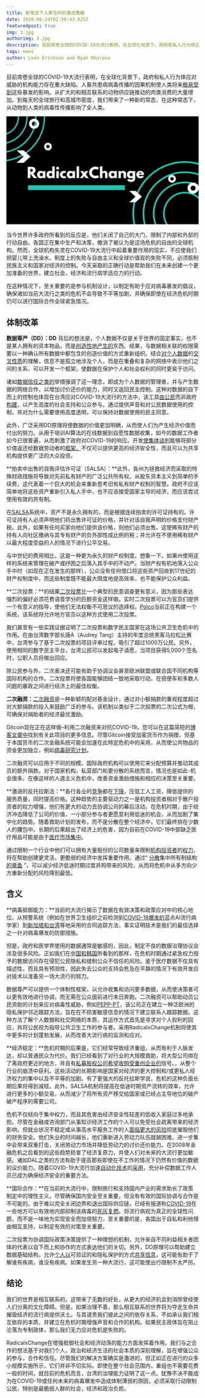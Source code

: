 ```yaml
---
title: 新常态下人类合作的激进策略
date: 2020-06-24T02:50:43.825Z
featuredpost: true
img: 3.jpg
authorimg: 3.jpg
description: 目前席卷全球的COVID-19大流行表明，在全球化背景下，政府和私人行为体应对威胁的机构能力存在重大缺陷。人畜共患病病毒传播的因果机制使人类将来极易受到这些暴发的影响。从扩大的和相互联系的动物供应链推动的肉类消费的大量增加，到每天的全球旅行和高城市密度，我们带来了一种新的常态，在这种常态下，从动物到人类的病毒性传播影响了全人类。
tags: news
author: Leon Erichsen and Ryan Khurana
---
```

目前席卷全球的COVID-19大流行表明，在全球化背景下，政府和私人行为体应对威胁的机构能力存在重大缺陷。人畜共患病病毒传播的因果机制使人类将来[极易受到](http://nautil.us/issue/83/intelligence/the-man-who-saw-the-pandemic-coming)这些暴发的影响。从扩大的和相互联系的动物供应链推动的肉类消费的大量增加，到每天的全球旅行和高城市密度，我们带来了一种新的常态，在这种常态下，从动物到人类的病毒性传播影响了全人类。

![rxc](1.jpg)

当今世界许多政府所看到的反应是，他们关闭了自己的大门，限制了内部和外部的行动自由。各国正在集中生产和决策，撤消了被认为是这场危机的自由的全球机构。然而，全球机构失灵在COVID-19大流行中起着重要作用的现实，不应使我们把婴儿带上洗澡水。制度上的失败与自由主义和全球价值观的失败不同，必须抵制民族主义和国家对经济的控制。今天采取的正确行动是帮助我们在未来创建一个更加准备的世界，建立社会，经济和流行病学适应力的行动。

在这种情况下，至关重要的是参与机制设计，以制定有助于应对病毒暴发的倡议，确保诸如当前大流行之类的危机不会导致不平等加剧，并确保即使在经济危机时期仍可以进行国际合作全球紧急情况。

## 体制改革

**数据尊严（DD）：DD** 背后的想法是，个人数据不仅是关于世界的固定事实，也不是某人拥有的资本物品，而是[创造性地产生的](https://www.radicalxchange.org/blog/posts/2019-1-5-ydij2t/)东西。结果，与数据相关联的权限需要以一种确认所有数据中都包含的创造价值的方式重新组织。结合[对个人数据](https://www.radicalxchange.org/blog/posts/2019-10-24-uh78r5/)的[交叉性质](https://www.radicalxchange.org/blog/posts/2019-10-24-uh78r5/)的理解，信息不是孤立地涉及个人，而是在重叠和复杂的网络中表示他们之间的关系，可以开发一个框架，使数据在保护个人和社会权利的同时更易于访问。

诸如[数据信任之类的](https://www.cigionline.org/articles/what-data-trust)举措强调了这一理念，即成为个人数据的管理者，并与产生数据的网络合作，以增加讨价还价的能力，同时又返回民主控制。这种对数据的自下而上的控制也体现在台湾应对COVID-19大流行的方法中，该工具[由公民](https://www.csmonitor.com/World/Asia-Pacific/2020/0408/The-web-s-a-threat-to-democracy-Think-again-Taiwan-says)而非政府[构建](https://www.csmonitor.com/World/Asia-Pacific/2020/0408/The-web-s-a-threat-to-democracy-Think-again-Taiwan-says)，以产生高度的社会支持和公众参与。通过提供声音和对公民数据使用的控制，并对为什么需要使用高度透明，可以保持对数据使用的民主同意。

此外，广泛采用DD原理将使数据的价值更加明确，从而使人们为产生经济价值而付出的努力。从用于培训AI算法的在线数据到自愿性数据收集，如今的数据工作者如今已很普遍，从而刺激了政府对COVID-19的响应。开发[使集体谈判](https://www.radicalxchange.org/wp-content/uploads/2020/03/DFA.pdf)能够将部分价值返还给数据劳动者的[框架，](https://www.radicalxchange.org/wp-content/uploads/2020/03/DFA.pdf)不仅可以提供更高的经济安全性，而且可以为共享机构提供更广泛的大众投资。

**拍卖中出售的自我评估许可证（SALSA）：**此外，各州为拯救经济而采取的特殊财政措施将导致对先前私有财产的广泛公共所有权。从股东资本主义到简单的手续费，这代表着一个巨大的机会来重新思考旧有私有财产权制的智慧。政府不应该简单地将这些资产重新引入私人手中，也不应该接受国家主导的经济，而应该尝试使用有效的共有制。

在[SALSA](http://radicalmarkets.com/chapters/property-is-monopoly/)系统中，资产不是永久拥有的，而是根据连续拍卖的许可证持有的。许可证持有人必须声明他们将出售许可证的价格，并针对该自我声明的价格支付财产税。此外，如果有任何买家向他们提供该价格，则他们必须出售。这使稀有财产的持有人向社区缴纳与其专有财产的负外部性成比例的税；并允许在不使用稀有财产以最大程度受益的人的情况下进行公平交易。

与中世纪的费用相比，这是一种更为永久的财产权制度。想象一下，如果州使用这样的系统来管理在破产或纾困之后落入其手中的不动产。当财产权有机地落入公众手中时（如现在正在发生的那样），公众没有任何借口将这些资产回收到17世纪的财产权制度中，而这些制度既不能最大限度地提高效率，也不能保护公众利益。

**二次投票：**的结果[二次投票](https://en.wikipedia.org/wiki/Quadratic_voting)比一个典型的民意调查更有意义，因为那些表达强烈的偏好必须花费语音学分的巨额资金这样做。实时二次投票可以为官员们提供一个有意义的指导，使他们无法权衡不可思议的选择权。[Polco](https://polco.us/n/landing)当前正在构建一个系统，该系统将允许地方官员以这种方式使用二次投票。

我们甚至有一些实践证据证明了二次投票和数字民主国家在这场公共卫生危机中的作用。在由台湾数字部长唐A（Audrey Tang）主持的年度总统黑客马拉松比赛中，台湾参与了基于二次投票的项目评审过程，吸引了超过1000万公民。另外，使用相同的数字民主平台，台湾公民可以发起电子请愿，当项目获得5,000个签名时，公职人员将做出回应。

除公民参与外，二次表决还可能有助于协调议会甚至欧洲联盟或联合国不同机构等国际机构的合作。二次投票将使各国能够团结一致地采取行动，在搭便车和多数人问题的暴政之间进行经济上的最佳权衡。

**二次融资：**[二次融资](https://papers.ssrn.com/sol3/papers.cfm?abstract_id=3243656)是一种新颖的配对基金设计，通过对小额捐款的重视程度超过对大额捐款的投入来鼓励广泛的参与。该机制以类似于二次投票的二次公式为根，可确保对捐助者的经济最优激励。

Gitcoin现在正在这样做–利用二次融资来对抗COVID-19。您可以在这篇简短的[博客文章中](https://www.radicalxchange.org/blog/posts/gitcoin-fighting-covid-19-with-quadratic-finance/)找到有关此项目的更多信息。尽管Gitcoin接受加密货币作为捐赠，但基于本国货币的二次金融系统可能会加速在此特定危机中的采用，从而使公共物品的资金更加独立，例如[病毒研究计划](https://science.sciencemag.org/content/359/6378/872.summary)。

二次融资可以应用于不同的规模。国际政府机构可以使用它来分配预算并推动其成员的额外捐款。对于国家机构，私营部门和更分散的系统而言，情况也是如此-机会很多。在像这样的人道主义危机中，改善资金激励措施和相应的决策至关重要。

**激进的反托拉斯法：**各行各业的[竞争](https://papers.ssrn.com/sol3/papers.cfm?abstract_id=3489965)都在[下降](https://papers.ssrn.com/sol3/papers.cfm?abstract_id=3489965)，压低工人工资，降低提供的服务质量，同时提高价格。这种趋势的主要驱动力之一是机构投资者相对于散户投资者的权力增强，他们有更大的动力去协调公司的幕后活动。在危机时期，由于经济冲击降低了公司的价值，一小部分参与者更愿意利用低迷的机会，从而加剧了集中化的趋势。随着救助计划的发布，而不是分散在整个经济中，它们最终排在少数人的腰包中。长期的后果超出了经济上的危害，因为目前在COVID-19中部缺乏医疗用品可能是由于[医疗市场集中](https://mattstoller.substack.com/p/how-bad-antitrust-enforcers-kill?token=eyJ1c2VyX2lkIjoyNTQ1MjIxLCJwb3N0X2lkIjozNDI0MjMsIl8iOiJIMFI4eSIsImlhdCI6MTU4NjgwMzQ0NCwiZXhwIjoxNTg2ODA3MDQ0LCJpc3MiOiJwdWItMTE1MjQiLCJzdWIiOiJwb3N0LXJlYWN0aW9uIn0.O5TPDPLXsm8gqxAT-n5pBoHhP_CDqpHt4wsG2fnrIds)。

通过限制一个行业中他们可以拥有大量股份的公司数量来限制[机构投资者](https://papers.ssrn.com/sol3/papers.cfm?abstract_id=2872754)的[权力](https://papers.ssrn.com/sol3/papers.cfm?abstract_id=2872754)，将在帮助创建更灵活，更脆弱的经济中发挥重要作用。通过“ [分散](http://radicalmarkets.com/chapters/dismembering-the-octopus/)集中所有制结构[的章鱼](http://radicalmarkets.com/chapters/dismembering-the-octopus/) ”，可以减少经济低迷时期过度并购带来的风险，从而将危机中从多方向少方重新分配的风险降到最低。

## 含义

**病毒抵御能力：**当前的大流行揭示了数据在有效决策和政策应对中的核心地位。从预警系统（例如在世界卫生组织之前检测到[COVID-19爆发的](https://www.wired.com/story/ai-epidemiologist-wuhan-public-health-warnings/)蓝点AI流行病学家）到[新加坡和台湾](https://www.city-journal.org/covid-19-and-technology)等地采用的合同追踪方法，事实证明技术是我们的最佳选择之一针对病毒爆发的防御措施。[](https://www.city-journal.org/covid-19-and-technology)

但是，政府和医学界使用的数据通常是敏感的，因此，制定不良的数据治理协议会涉及很多风险。正如我们在[中国和韩国](https://lincolnpolicy.org/2020/04/06/how-east-asian-countries-are-using-technology-to-contain-covid-19/)所看到的那样，在危机时期通过紧急权力授予的数据访问存在侵犯公民隐私和缝制公众不信任的风险。鉴于医疗数据不仅具有描述性，而且具有预测性，因此失去公众的支持会危及在平静的情况下有效开发应对技术以准备另一场大流行的努力。

数据尊严可以提供一个体制性框架，以允许收集和访问更多数据，从而使决策者可以更有效地进行协调，而无需在公众面前进行末日奔跑。二次融资可以帮助动员公民资助的计划来应对病毒性威胁，例如[PEPP-PT](https://www.pepp-pt.org/)，该公司正在建立一种泛欧洲的隐私保护邻近跟踪方法，旨在在不损害敏感信息的情况下建立联系人跟踪数据。这种方法了解个人数据和社交网络的本质，其运作方式首先是寻求对个人权利的回应，并将公民视为指导公共卫生工作的参与者。采用RadicalxChange机制将使其中更多的计划蓬勃发展，从而改善大流行病的监测和应对。

**经济稳定：**危机时期的后果是，它们经常导致经济重组，从而有利于人脉发达，却以普通民众为代价。我们已经看到了对行业的大规模救助，将大型公司绑在了离政府更近的地方，并且有[私募股权公司希望收购受重创企业的](https://www.euromoney.com/article/b1l0r609mm870v/private-equity-can-be-the-big-winner-from-covid-19-sell-off)信号。[](https://www.euromoney.com/article/b1l0r609mm870v/private-equity-can-be-the-big-winner-from-covid-19-sell-off)，从整个行业的崩溃中获利。这些活动的长期影响是国家对经济的更大控制和/或更私人经济权力的集中以及不平等的加剧。有了更强大的反托拉斯学说，危机的这种负面长期后果将得到减轻。此外，SALSA机制将提高在低迷时期资产流转的效率，允许进行更多的小额交易，从而减少了将所有资产移交给国家或已经占主导地位的破产破产程序的需要公司。

危机不仅倾向于集中权力，而且其危害由经济安全性较差的低收入家庭过多地承担。尽管在金融或咨询部门从事知识经济工作的个人可以免受社会疏离带来的经济影响，但就业状况不稳定或从事高水平服务工作的人[面临更大的风险](https://coronavirus.jhu.edu/from-our-experts/the-unequal-cost-of-social-distancing)彻底摧毁他们的财务安全。他们失业的时间越长，他们重新进入劳动力队伍就越困难。进一步集中会带来双重打击，关闭劳动力市场并降低劳动力的讨价还价能力。在2008年金融危机之后看到的这些趋势损害了经济复原力，并使人们对未来的大流行更加敏感。诸如DAL之类的方法有助于提高那些即使在不工作的情况下仍然有价值的数据的议价能力。随着COVID-19大流行加速[自动化技术](https://www.nytimes.com/2020/04/10/business/coronavirus-workplace-automation.html)的[采用](https://www.nytimes.com/2020/04/10/business/coronavirus-workplace-automation.html)，充分补偿数据工作人员已成为确保经济安全的重要方法。

**国际合作：**在当前的大流行中，限制旅行和支持国内产业的需求助长了政策制定中的理性主义。尽管确保国内安全至关重要，但没有有效的国际协调与合作是不可能的。由于难以完全关闭边界和退出国际供应链，已经有报道称[COVID-19](https://www.straitstimes.com/singapore/health/most-workplaces-to-close-schools-will-move-to-full-home-based-learning-from-next)在一些地方可以有效地内部抑制该病毒的[死灰复燃](https://www.straitstimes.com/singapore/health/most-workplaces-to-close-schools-will-move-to-full-home-based-learning-from-next)。将流行病视为真正的全球性问题，而不是一味地为实现安全而加倍努力，至关重要的是，各国出于自私和利他理由相互支持，以制定有效的对策至关重要。

二次投票为协调国际政策决策提供了一种理想的机制，允许来自不同利益相关者团体的代表以自下而上和协作的方式表达他们的关切。另外，DD原理可以帮助建立数据基础结构，允许[个人以](https://papers.ssrn.com/sol3/papers.cfm?abstract_id=3375436)可验证的和隐私保护的方式[共享信息](https://papers.ssrn.com/sol3/papers.cfm?abstract_id=3375436)，这可能有助于了解谁有疾病，谁没有疾病。如果发生另一种大流行，这可能使出行限制不太严厉。

## 结论

我们的世界是相互联系的。这带来了无数的好处，从更大的经济机会到消除曾经使人们分离的文化障碍。但是，如果治理不善，那么相互联系的世界将为夺走生命并摧毁经济的流行病提供沃土。与其谴责我们彼此之间的依存关系，不如承认我们相互依存的本质，并建立在危机时期增强声音和合作的机构。如果民主政体旨在阻止沦落为专制政体，那么我们无力应对危机是失败的。

RadicalxChange在增强抵御社会和经济动荡的能力方面发挥着作用。我们与之合作的想法基于对我们个人，政治和经济生活的社会本质的深刻理解，旨在增强公众的参与，合作和信任。尽管我们的解决方案确实是激进的，但正如正在进行的众多小规模实施所示，它们并非不切实际。即使在整个社会范围内，重组也不需要花费一般的时间，就目前的危机而言，台湾的治理能力证明了这一点。犹豫不决不能成为在COVID-19或任何未来的病毒爆发中造成体制薄弱的原因，必须采取行动限制公民，特别是最脆弱人群的社会，经济和政治负担。